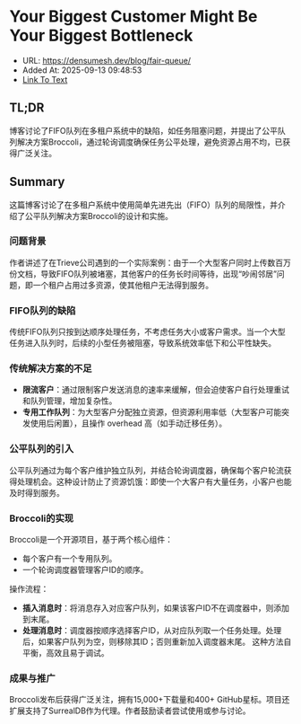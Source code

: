 # Your Biggest Customer Might Be Your Biggest Bottleneck
- URL: https://densumesh.dev/blog/fair-queue/
- Added At: 2025-09-13 09:48:53
- [Link To Text](2025-09-13-your-biggest-customer-might-be-your-biggest-bottleneck_raw.md)

## TL;DR
博客讨论了FIFO队列在多租户系统中的缺陷，如任务阻塞问题，并提出了公平队列解决方案Broccoli，通过轮询调度确保任务公平处理，避免资源占用不均，已获得广泛关注。

## Summary
这篇博客讨论了在多租户系统中使用简单先进先出（FIFO）队列的局限性，并介绍了公平队列解决方案Broccoli的设计和实施。

### 问题背景
作者讲述了在Trieve公司遇到的一个实际案例：由于一个大型客户同时上传数百万份文档，导致FIFO队列被堵塞，其他客户的任务长时间等待，出现“吵闹邻居”问题，即一个租户占用过多资源，使其他租户无法得到服务。

### FIFO队列的缺陷
传统FIFO队列只按到达顺序处理任务，不考虑任务大小或客户需求。当一个大型任务进入队列时，后续的小型任务被阻塞，导致系统效率低下和公平性缺失。

### 传统解决方案的不足
- **限流客户**：通过限制客户发送消息的速率来缓解，但会迫使客户自行处理重试和队列管理，增加复杂性。
- **专用工作队列**：为大型客户分配独立资源，但资源利用率低（大型客户可能突发使用后闲置），且操作 overhead 高（如手动迁移任务）。

### 公平队列的引入
公平队列通过为每个客户维护独立队列，并结合轮询调度器，确保每个客户轮流获得处理机会。这种设计防止了资源饥饿：即使一个大客户有大量任务，小客户也能及时得到服务。

### Broccoli的实现
Broccoli是一个开源项目，基于两个核心组件：
- 每个客户有一个专用队列。
- 一个轮询调度器管理客户ID的顺序。

操作流程：
- **插入消息时**：将消息存入对应客户队列，如果该客户ID不在调度器中，则添加到末尾。
- **处理消息时**：调度器按顺序选择客户ID，从对应队列取一个任务处理。处理后，如果客户队列为空，则移除其ID；否则重新加入调度器末尾。
这种方法自平衡，高效且易于调试。

### 成果与推广
Broccoli发布后获得广泛关注，拥有15,000+下载量和400+ GitHub星标。项目还扩展支持了SurrealDB作为代理。作者鼓励读者尝试使用或参与讨论。
